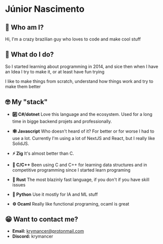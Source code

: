 # Júnior Nascimento

## 🤔 Who am I?

Hi, I'm a crazy brazilian guy who loves to code and make cool stuff

## 🧐 What do I do?

So I started learning about programming in 2014, and sice then when I have an Idea I try to make it, or at least have fun trying

I like to make things from scratch, understand how things work and try to make them better

## 🤓 My "stack"

- **#️⃣ C#/dotnet** Love this language and the ecosystem. Used for a long time in bigge backend projets and professionally.

- **🕸️ Javascript** Who doesn't heard of it? For better or for worse I had to use a lot. Currently I'm using a lot of NextJS and React, but I really like SolidJS.

- **⚡ Zig** It's almost better than C.
 
- **🤖 C/C++** Been using C and C++ for learning data structures and in competitive programming since I started learn programing

- **🦀 Rust** The most blazinly fast language, if you don't if you have skill issues

- **🐍 Python** Use it mostly for IA and ML stuff

- **⚙️ Ocaml** Really like functional programing, ocaml is great


## 😁 Want to contact me?

- **Email:** [krymancer@protonmail.com](mailto:krymancer@protonmail.com)
- **Discord:** krymancer
